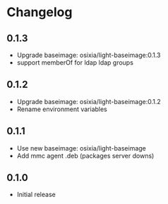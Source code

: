 # Changelog

## 0.1.3
  - Upgrade baseimage: osixia/light-baseimage:0.1.3
  - support memberOf for ldap ldap groups

## 0.1.2
  - Upgrade baseimage: osixia/light-baseimage:0.1.2
  - Rename environment variables

## 0.1.1
  - Use new baseimage: osixia/light-baseimage
  - Add mmc agent .deb (packages server downs)

## 0.1.0
  - Initial release
